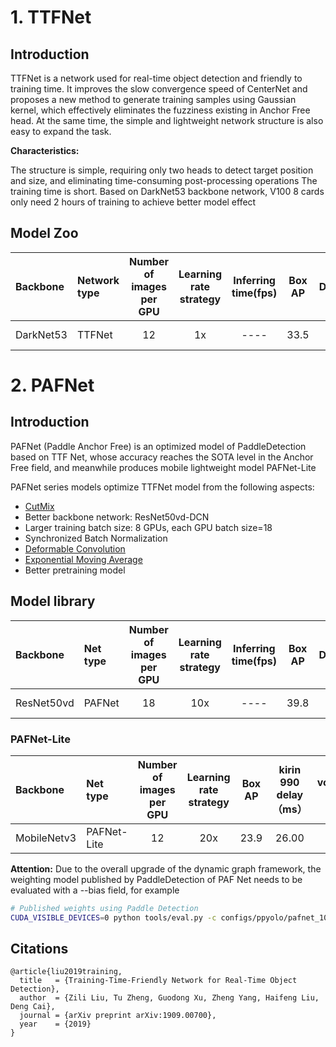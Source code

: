 # 1. TTFNet

## Introduction

TTFNet is a network used for real-time object detection and friendly to training time. It improves the slow convergence speed of CenterNet and proposes a new method to generate training samples using Gaussian kernel, which effectively eliminates the fuzziness existing in Anchor Free head. At the same time, the simple and lightweight network structure is also easy to expand the task.


**Characteristics:**

The structure is simple, requiring only two heads to detect target position and size, and eliminating time-consuming post-processing operations
The training time is short. Based on DarkNet53 backbone network, V100 8 cards only need 2 hours of training to achieve better model effect

## Model Zoo

| Backbone  | Network type | Number of images per GPU | Learning rate strategy | Inferring time(fps) | Box AP |                                     Download                                     |                                                       Configuration File                                                       |
| :-------- | :----------- | :----------------------: | :--------------------: | :-----------------: | :----: | :------------------------------------------------------------------------------: | :----------------------------------------------------------------------------------------------------------------------------: |
| DarkNet53 | TTFNet       |            12            |           1x           |        ----         |  33.5  | [link](https://paddledet.bj.bcebos.com/models/ttfnet_darknet53_1x_coco.pdparams) | [Configuration File](https://github.com/PaddlePaddle/PaddleDetection/tree/release/2.5/configs/ttfnet/ttfnet_darknet53_1x_coco.yml) |





# 2. PAFNet

## Introduction

PAFNet (Paddle Anchor Free) is an optimized model of PaddleDetection based on TTF Net, whose accuracy reaches the SOTA level in the Anchor Free field, and meanwhile produces mobile lightweight model PAFNet-Lite

PAFNet series models optimize TTFNet model from the following aspects:

- [CutMix](https://arxiv.org/abs/1905.04899)
- Better backbone network: ResNet50vd-DCN
- Larger training batch size: 8 GPUs, each GPU batch size=18
- Synchronized Batch Normalization
- [Deformable Convolution](https://arxiv.org/abs/1703.06211)
- [Exponential Moving Average](https://www.investopedia.com/terms/e/ema.asp)
- Better pretraining model


## Model library

| Backbone   | Net type | Number of images per GPU | Learning rate strategy | Inferring time(fps) | Box AP |                                Download                                 |                                                  Configuration File                                                   |
| :--------- | :------- | :----------------------: | :--------------------: | :-----------------: | :----: | :---------------------------------------------------------------------: | :-------------------------------------------------------------------------------------------------------------------: |
| ResNet50vd | PAFNet   |            18            |          10x           |        ----         |  39.8  | [link](https://paddledet.bj.bcebos.com/models/pafnet_10x_coco.pdparams) | [Configuration File](https://github.com/PaddlePaddle/PaddleDetection/tree/release/2.5/configs/ttfnet/pafnet_10x_coco.yml) |



### PAFNet-Lite

| Backbone    | Net type    | Number of images per GPU | Learning rate strategy | Box AP | kirin 990 delay（ms） | volume（M） |                                         Download                                          |                                                           Configuration File                                                            |
| :---------- | :---------- | :----------------------: | :--------------------: | :----: | :-------------------: | :---------: | :---------------------------------------------------------------------------------------: | :-------------------------------------------------------------------------------------------------------------------------------------: |
| MobileNetv3 | PAFNet-Lite |            12            |          20x           |  23.9  |         26.00         |     14      | [link](https://paddledet.bj.bcebos.com/models/pafnet_lite_mobilenet_v3_20x_coco.pdparams) | [Configuration File](https://github.com/PaddlePaddle/PaddleDetection/tree/release/2.5/configs/ttfnet/pafnet_lite_mobilenet_v3_20x_coco.yml) |

**Attention:** Due to the overall upgrade of the dynamic graph framework, the weighting model published by PaddleDetection of PAF Net needs to be evaluated with a --bias field, for example

```bash
# Published weights using Paddle Detection
CUDA_VISIBLE_DEVICES=0 python tools/eval.py -c configs/ppyolo/pafnet_10x_coco.yml -o weights=https://paddledet.bj.bcebos.com/models/pafnet_10x_coco.pdparams --bias
```

## Citations
```
@article{liu2019training,
  title   = {Training-Time-Friendly Network for Real-Time Object Detection},
  author  = {Zili Liu, Tu Zheng, Guodong Xu, Zheng Yang, Haifeng Liu, Deng Cai},
  journal = {arXiv preprint arXiv:1909.00700},
  year    = {2019}
}
```
